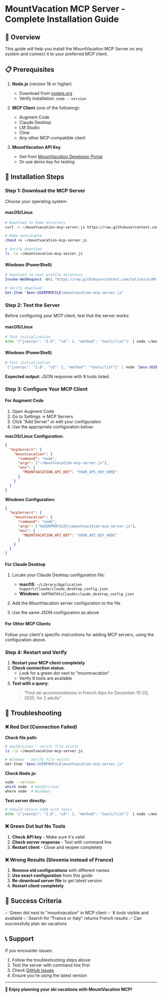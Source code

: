 # MountVacation MCP Server - Complete Installation Guide

## 🎯 Overview

This guide will help you install the MountVacation MCP Server on any system and connect it to your preferred MCP client.

## 📋 Prerequisites

1. **Node.js** (version 16 or higher)
   - Download from [nodejs.org](https://nodejs.org)
   - Verify installation: `node --version`

2. **MCP Client** (one of the following):
   - Augment Code
   - Claude Desktop
   - LM Studio
   - Cline
   - Any other MCP-compatible client

3. **MountVacation API Key**
   - Get from [MountVacation Developer Portal](https://www.mountvacation.com/api)
   - Or use demo key for testing

## 🚀 Installation Steps

### Step 1: Download the MCP Server

Choose your operating system:

#### macOS/Linux
```bash
# Download to home directory
curl -o ~/mountvacation-mcp-server.js https://raw.githubusercontent.com/talirezun/MV-MCP-server/main/mountvacation-mcp-server.js

# Make executable
chmod +x ~/mountvacation-mcp-server.js

# Verify download
ls -la ~/mountvacation-mcp-server.js
```

#### Windows (PowerShell)
```powershell
# Download to user profile directory
Invoke-WebRequest -Uri "https://raw.githubusercontent.com/talirezun/MV-MCP-server/main/mountvacation-mcp-server.js" -OutFile "$env:USERPROFILE\mountvacation-mcp-server.js"

# Verify download
Get-Item "$env:USERPROFILE\mountvacation-mcp-server.js"
```

### Step 2: Test the Server

Before configuring your MCP client, test that the server works:

#### macOS/Linux
```bash
# Test initialization
echo '{"jsonrpc": "2.0", "id": 1, "method": "tools/list"}' | node ~/mountvacation-mcp-server.js
```

#### Windows (PowerShell)
```powershell
# Test initialization
'{"jsonrpc": "2.0", "id": 1, "method": "tools/list"}' | node "$env:USERPROFILE\mountvacation-mcp-server.js"
```

**Expected output**: JSON response with 8 tools listed.

### Step 3: Configure Your MCP Client

#### For Augment Code

1. Open Augment Code
2. Go to Settings → MCP Servers
3. Click "Add Server" or edit your configuration
4. Use the appropriate configuration below:

**macOS/Linux Configuration:**
```json
{
  "mcpServers": {
    "mountvacation": {
      "command": "node",
      "args": ["~/mountvacation-mcp-server.js"],
      "env": {
        "MOUNTVACATION_API_KEY": "YOUR_API_KEY_HERE"
      }
    }
  }
}
```

**Windows Configuration:**
```json
{
  "mcpServers": {
    "mountvacation": {
      "command": "node",
      "args": ["%USERPROFILE%\\mountvacation-mcp-server.js"],
      "env": {
        "MOUNTVACATION_API_KEY": "YOUR_API_KEY_HERE"
      }
    }
  }
}
```

#### For Claude Desktop

1. Locate your Claude Desktop configuration file:
   - **macOS**: `~/Library/Application Support/Claude/claude_desktop_config.json`
   - **Windows**: `%APPDATA%\Claude\claude_desktop_config.json`

2. Add the MountVacation server configuration to the file
3. Use the same JSON configuration as above

#### For Other MCP Clients

Follow your client's specific instructions for adding MCP servers, using the configuration above.

### Step 4: Restart and Verify

1. **Restart your MCP client completely**
2. **Check connection status**:
   - Look for a green dot next to "mountvacation"
   - Verify 8 tools are available
3. **Test with a query**:
   > "Find ski accommodations in French Alps for December 15-20, 2025, for 2 adults"

## 🔧 Troubleshooting

### ❌ Red Dot (Connection Failed)

**Check file path:**
```bash
# macOS/Linux - verify file exists
ls -la ~/mountvacation-mcp-server.js

# Windows - verify file exists
Get-Item "$env:USERPROFILE\mountvacation-mcp-server.js"
```

**Check Node.js:**
```bash
node --version
which node  # macOS/Linux
where node  # Windows
```

**Test server directly:**
```bash
# Should return JSON with tools
echo '{"jsonrpc": "2.0", "id": 1, "method": "tools/list"}' | node ~/mountvacation-mcp-server.js
```

### ❌ Green Dot but No Tools

1. **Check API key** - Make sure it's valid
2. **Check server response** - Test with command line
3. **Restart client** - Close and reopen completely

### ❌ Wrong Results (Slovenia instead of France)

1. **Remove old configurations** with different names
2. **Use exact configuration** from this guide
3. **Re-download server file** to get latest version
4. **Restart client completely**

## 🎯 Success Criteria

✅ Green dot next to "mountvacation" in MCP client
✅ 8 tools visible and available
✅ Search for "France or Italy" returns French results
✅ Can successfully plan ski vacations

## 📞 Support

If you encounter issues:
1. Follow the troubleshooting steps above
2. Test the server with command line first
3. Check [GitHub Issues](https://github.com/talirezun/MV-MCP-server/issues)
4. Ensure you're using the latest version

---

**🎉 Enjoy planning your ski vacations with MountVacation MCP!**
